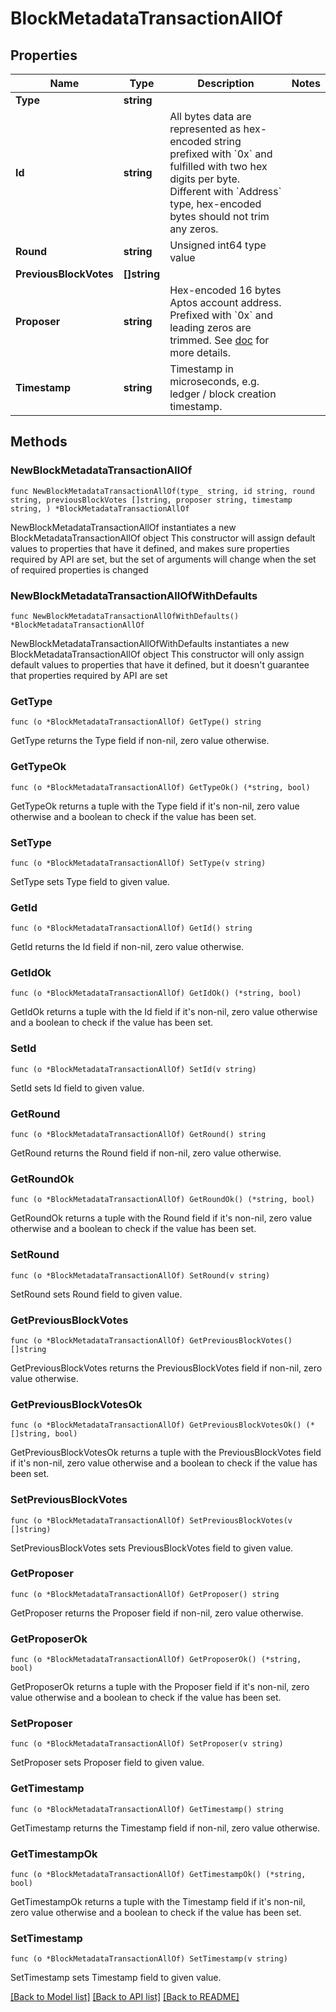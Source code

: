 # BlockMetadataTransactionAllOf

## Properties

Name | Type | Description | Notes
------------ | ------------- | ------------- | -------------
**Type** | **string** |  | 
**Id** | **string** | All bytes data are represented as hex-encoded string prefixed with &#x60;0x&#x60; and fulfilled with two hex digits per byte.  Different with &#x60;Address&#x60; type, hex-encoded bytes should not trim any zeros.  | 
**Round** | **string** | Unsigned int64 type value | 
**PreviousBlockVotes** | **[]string** |  | 
**Proposer** | **string** | Hex-encoded 16 bytes Aptos account address.  Prefixed with &#x60;0x&#x60; and leading zeros are trimmed.  See [doc](https://diem.github.io/move/address.html) for more details.  | 
**Timestamp** | **string** | Timestamp in microseconds, e.g. ledger / block creation timestamp.  | 

## Methods

### NewBlockMetadataTransactionAllOf

`func NewBlockMetadataTransactionAllOf(type_ string, id string, round string, previousBlockVotes []string, proposer string, timestamp string, ) *BlockMetadataTransactionAllOf`

NewBlockMetadataTransactionAllOf instantiates a new BlockMetadataTransactionAllOf object
This constructor will assign default values to properties that have it defined,
and makes sure properties required by API are set, but the set of arguments
will change when the set of required properties is changed

### NewBlockMetadataTransactionAllOfWithDefaults

`func NewBlockMetadataTransactionAllOfWithDefaults() *BlockMetadataTransactionAllOf`

NewBlockMetadataTransactionAllOfWithDefaults instantiates a new BlockMetadataTransactionAllOf object
This constructor will only assign default values to properties that have it defined,
but it doesn't guarantee that properties required by API are set

### GetType

`func (o *BlockMetadataTransactionAllOf) GetType() string`

GetType returns the Type field if non-nil, zero value otherwise.

### GetTypeOk

`func (o *BlockMetadataTransactionAllOf) GetTypeOk() (*string, bool)`

GetTypeOk returns a tuple with the Type field if it's non-nil, zero value otherwise
and a boolean to check if the value has been set.

### SetType

`func (o *BlockMetadataTransactionAllOf) SetType(v string)`

SetType sets Type field to given value.


### GetId

`func (o *BlockMetadataTransactionAllOf) GetId() string`

GetId returns the Id field if non-nil, zero value otherwise.

### GetIdOk

`func (o *BlockMetadataTransactionAllOf) GetIdOk() (*string, bool)`

GetIdOk returns a tuple with the Id field if it's non-nil, zero value otherwise
and a boolean to check if the value has been set.

### SetId

`func (o *BlockMetadataTransactionAllOf) SetId(v string)`

SetId sets Id field to given value.


### GetRound

`func (o *BlockMetadataTransactionAllOf) GetRound() string`

GetRound returns the Round field if non-nil, zero value otherwise.

### GetRoundOk

`func (o *BlockMetadataTransactionAllOf) GetRoundOk() (*string, bool)`

GetRoundOk returns a tuple with the Round field if it's non-nil, zero value otherwise
and a boolean to check if the value has been set.

### SetRound

`func (o *BlockMetadataTransactionAllOf) SetRound(v string)`

SetRound sets Round field to given value.


### GetPreviousBlockVotes

`func (o *BlockMetadataTransactionAllOf) GetPreviousBlockVotes() []string`

GetPreviousBlockVotes returns the PreviousBlockVotes field if non-nil, zero value otherwise.

### GetPreviousBlockVotesOk

`func (o *BlockMetadataTransactionAllOf) GetPreviousBlockVotesOk() (*[]string, bool)`

GetPreviousBlockVotesOk returns a tuple with the PreviousBlockVotes field if it's non-nil, zero value otherwise
and a boolean to check if the value has been set.

### SetPreviousBlockVotes

`func (o *BlockMetadataTransactionAllOf) SetPreviousBlockVotes(v []string)`

SetPreviousBlockVotes sets PreviousBlockVotes field to given value.


### GetProposer

`func (o *BlockMetadataTransactionAllOf) GetProposer() string`

GetProposer returns the Proposer field if non-nil, zero value otherwise.

### GetProposerOk

`func (o *BlockMetadataTransactionAllOf) GetProposerOk() (*string, bool)`

GetProposerOk returns a tuple with the Proposer field if it's non-nil, zero value otherwise
and a boolean to check if the value has been set.

### SetProposer

`func (o *BlockMetadataTransactionAllOf) SetProposer(v string)`

SetProposer sets Proposer field to given value.


### GetTimestamp

`func (o *BlockMetadataTransactionAllOf) GetTimestamp() string`

GetTimestamp returns the Timestamp field if non-nil, zero value otherwise.

### GetTimestampOk

`func (o *BlockMetadataTransactionAllOf) GetTimestampOk() (*string, bool)`

GetTimestampOk returns a tuple with the Timestamp field if it's non-nil, zero value otherwise
and a boolean to check if the value has been set.

### SetTimestamp

`func (o *BlockMetadataTransactionAllOf) SetTimestamp(v string)`

SetTimestamp sets Timestamp field to given value.



[[Back to Model list]](../README.md#documentation-for-models) [[Back to API list]](../README.md#documentation-for-api-endpoints) [[Back to README]](../README.md)



